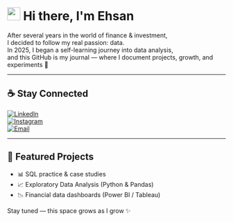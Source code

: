 # <img src="https://media.giphy.com/media/hvRJCLFzcasrR4ia7z/giphy.gif" width="30px"> Hi there, I'm Ehsan  

After several years in the world of finance & investment,  
I decided to follow my real passion: data.  
In 2025, I began a self-learning journey into data analysis,  
and this GitHub is my journal — where I document projects, growth, and experiments 🚀  

---

## ☕️ Stay Connected  

[![LinkedIn](https://img.shields.io/badge/LinkedIn-0077B5?style=for-the-badge&logo=linkedin&logoColor=white)](your-linkedin-url)  
[![Instagram](https://img.shields.io/badge/Instagram-E4405F?style=for-the-badge&logo=instagram&logoColor=white)]([your-instagram-url](https://www.instagram.com/databyehsan?igsh=MTh1dm93cGtpamt0OA%3D%3D&utm_source=qr))  
[![Email](https://img.shields.io/badge/Email-D14836?style=for-the-badge&logo=gmail&logoColor=white)](Ehsandris@yahoo.com)  

---

## 📂 Featured Projects  
- 📊 SQL practice & case studies  
- 📈 Exploratory Data Analysis (Python & Pandas)  
- 📉 Financial data dashboards (Power BI / Tableau)  

Stay tuned — this space grows as I grow ✨
